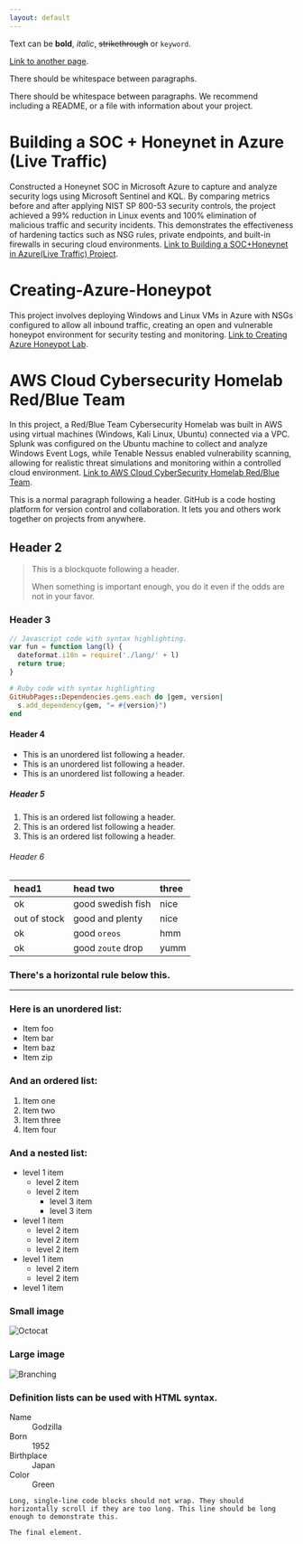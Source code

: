 ```yaml
---
layout: default
---
```


Text can be **bold**, _italic_, ~~strikethrough~~ or `keyword`.

[Link to another page](./another-page.html).

There should be whitespace between paragraphs.

There should be whitespace between paragraphs. We recommend including a README, or a file with information about your project.

# Building a SOC + Honeynet in Azure (Live Traffic)
Constructed a Honeynet SOC in Microsoft Azure to capture and analyze security logs using Microsoft Sentinel and KQL. By comparing metrics before and after applying NIST SP 800-53 security controls, the project achieved a 99% reduction in Linux events and 100% elimination of malicious traffic and security incidents. This demonstrates the effectiveness of hardening tactics such as NSG rules, private endpoints, and built-in firewalls in securing cloud environments.
[Link to Building a SOC+Honeynet in Azure(Live Traffic) Project](https://github.com/MalikCyberDaily/Azure-Honeynet-SOC).


# Creating-Azure-Honeypot
This project involves deploying Windows and Linux VMs in Azure with NSGs configured to allow all inbound traffic, creating an open and vulnerable honeypot environment for security testing and monitoring.
[Link to Creating Azure Honeypot Lab](./https://github.com/MalikCyberDaily/Creating-Azure-Honeypot/tree/main).


# AWS Cloud Cybersecurity Homelab Red/Blue Team
In this project, a Red/Blue Team Cybersecurity Homelab was built in AWS using virtual machines (Windows, Kali Linux, Ubuntu) connected via a VPC. Splunk was configured on the Ubuntu machine to collect and analyze Windows Event Logs, while Tenable Nessus enabled vulnerability scanning, allowing for realistic threat simulations and monitoring within a controlled cloud environment.
[Link to AWS Cloud CyberSecurity Homelab Red/Blue Team](./https://github.com/MalikCyberDaily/CyberHomeLab/tree/main).

This is a normal paragraph following a header. GitHub is a code hosting platform for version control and collaboration. It lets you and others work together on projects from anywhere.

## Header 2

> This is a blockquote following a header.
>
> When something is important enough, you do it even if the odds are not in your favor.

### Header 3

```js
// Javascript code with syntax highlighting.
var fun = function lang(l) {
  dateformat.i18n = require('./lang/' + l)
  return true;
}
```

```ruby
# Ruby code with syntax highlighting
GitHubPages::Dependencies.gems.each do |gem, version|
  s.add_dependency(gem, "= #{version}")
end
```

#### Header 4

*   This is an unordered list following a header.
*   This is an unordered list following a header.
*   This is an unordered list following a header.

##### Header 5

1.  This is an ordered list following a header.
2.  This is an ordered list following a header.
3.  This is an ordered list following a header.

###### Header 6

| head1        | head two          | three |
|:-------------|:------------------|:------|
| ok           | good swedish fish | nice  |
| out of stock | good and plenty   | nice  |
| ok           | good `oreos`      | hmm   |
| ok           | good `zoute` drop | yumm  |

### There's a horizontal rule below this.

* * *

### Here is an unordered list:

*   Item foo
*   Item bar
*   Item baz
*   Item zip

### And an ordered list:

1.  Item one
1.  Item two
1.  Item three
1.  Item four

### And a nested list:

- level 1 item
  - level 2 item
  - level 2 item
    - level 3 item
    - level 3 item
- level 1 item
  - level 2 item
  - level 2 item
  - level 2 item
- level 1 item
  - level 2 item
  - level 2 item
- level 1 item

### Small image

![Octocat](https://github.githubassets.com/images/icons/emoji/octocat.png)

### Large image

![Branching](https://guides.github.com/activities/hello-world/branching.png)


### Definition lists can be used with HTML syntax.

<dl>
<dt>Name</dt>
<dd>Godzilla</dd>
<dt>Born</dt>
<dd>1952</dd>
<dt>Birthplace</dt>
<dd>Japan</dd>
<dt>Color</dt>
<dd>Green</dd>
</dl>

```
Long, single-line code blocks should not wrap. They should horizontally scroll if they are too long. This line should be long enough to demonstrate this.
```

```
The final element.
```
